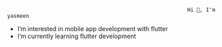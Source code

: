                                                               Hi 👋, I'm yasmeen

-  I’m interested in mobile app development with flutter
-  I’m currently learning flutter development
